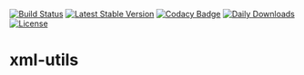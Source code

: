 [![Build Status](https://travis-ci.com/vladmeh/xml-utils.svg?branch=main)](https://travis-ci.com/vladmeh/xml-utils)
[![Latest Stable Version](https://poser.pugx.org/vladmeh/xml-utils/v)](//packagist.org/packages/vladmeh/xml-utils) 
[![Codacy Badge](https://app.codacy.com/project/badge/Grade/80ea8ea3166d4188b847920d6b065c65)](https://www.codacy.com/gh/vladmeh/xml-utils/dashboard?utm_source=github.com&amp;utm_medium=referral&amp;utm_content=vladmeh/xml-utils&amp;utm_campaign=Badge_Grade)
[![Daily Downloads](https://poser.pugx.org/vladmeh/xml-utils/d/daily)](//packagist.org/packages/vladmeh/xml-utils)
[![License](https://poser.pugx.org/vladmeh/xml-utils/license)](//packagist.org/packages/vladmeh/xml-utils)

# xml-utils